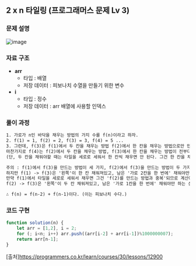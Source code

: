 ## 2 x n 타일링 (프로그래머스 문제 Lv 3)


### 문제 설명

![image](https://user-images.githubusercontent.com/39308313/142726498-5976a420-7040-4b95-92c0-49b8bbcce578.png)

### 자료 구조

- **arr**
    - 타입 : 배열
    - 저장 데이터 : 피보나치 수열을 만들기 위한 변수
- **i**
    - 타입 : 정수
    - 저장 데이터 : arr 배열에 사용할 인덱스

### 풀이 과정
```txt
1. 가로가 n인 바닥을 채우는 방법의 가지 수를 f(n)이라고 하자.  
2. f(1) = 1, f(2) = 2, f(3) = 3, f(4) = 5 ...
3. 그런데, f(3)은 f(1)에서 두 칸을 채우는 방법 f(2)에서 한 칸을 채우는 방법으로만 만들어진다.
마찬가지로 f(4)는 f(2)에서 두 칸을 채우는 방법, f(3)에서 한 칸을 채우는 방법이 전부다.
(단, 두 칸을 채워야할 때는 타일을 세로로 세워서 한 칸씩 채우면 안 된다. 그건 한 칸을 채우는 방법이기 때문이다.)

주의 : f(1)에서 f(3)을 만드는 방법이 세 가지, f(2)에서 f(3)을 만드는 방법이 두 가지로 보일 수도 있다.
하지만 f(1) -> f(3)은 '왼쪽'이 한 칸 채워져있고, 남은 '가로 2칸을 한 번에' 채워야만 하는 상황이다.
만약 f(1)에서 타일을 세로로 세워서 채우면 그건 'f(2)를 만드는 방법과 중복'되므로 계산에 안 맞는다.
f(2) -> f(3)은 '왼쪽'이 두 칸 채워져있고, 남은 '가로 1칸을 한 번에' 채워야만 하는 상황이다.

∴ f(n) = f(n-2) + f(n-1)이다. (이는 피보나치 수다.)
```

### 코드 구현

```javascript
function solution(n) {
    let arr = [1,2], i = 2;
    for (; i<n; i++) arr.push((arr[i-2] + arr[i-1])%1000000007);
    return arr[n-1];
}
```

[출처]<https://programmers.co.kr/learn/courses/30/lessons/12900>

